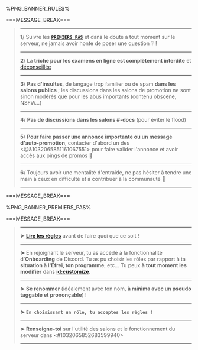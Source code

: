 %PNG_BANNER_RULES%

===MESSAGE_BREAK===

> ** **
> **1**/ Suivre les [__**`PREMIERS PAS`**__](https://discord.com/channels/1032065850779389973/1032065852683599940) et dans le doute à tout moment sur le serveur, ne jamais avoir honte de poser une question :grey_question: !
> ** **
> **2**/ La **triche pour les examens en ligne est complètement interdite** et [déconseillée](https://youtube.com/watch?v=hMloyp6NI4E)
> ** **
> **3**/ **Pas d'insultes**, de langage trop familier ou de spam **dans les salons publics** ; les discussions dans les salons de promotion ne sont sinon modérés que pour les abus importants (contenu obscène, NSFW...)
> ** **
> **4**/ **Pas de discussions dans les salons #<module>-docs** (pour éviter le flood)
> ** **
> **5**/ **Pour faire passer une annonce importante ou un message d'auto-promotion**, contacter d'abord un des <@&1032065851161067551> pour faire valider l'annonce et avoir accès aux pings de promos :loudspeaker:
> ** **
> **6**/ Toujours avoir une mentalité d'entraide, ne pas hésiter à tendre une main à ceux en difficulté et à contribuer à la communauté :muscle:
> ** **

===MESSAGE_BREAK===

%PNG_BANNER_PREMIERS_PAS%

===MESSAGE_BREAK===

> ** **
> **➤** **[Lire les règles](https://discord.com/channels/1032065850779389973/1070876728572006420)** avant de faire quoi que ce soit !
> ** **
> **➤** En rejoignant le serveur, tu as accédé à la fonctionnalité d'**Onboarding** de Discord. Tu as pu choisir les rôles par rapport à ta **situation à l'Efrei, ton programme**, etc... Tu peux **à tout moment les modifier** dans **<id:customize>**.
> ** **
> **➤** **Se renommer** (idéalement avec ton nom, **à minima avec un pseudo taggable et prononçable**) !
> ** **
> **➤** **`En choisissant un rôle, tu acceptes les règles !`**
> ** **
> **➤** **Renseigne-toi** sur l'utilité des salons et le fonctionnement du serveur dans <#1032065852683599940>
> ** **
